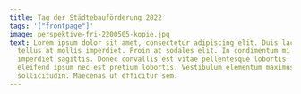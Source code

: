 ```yaml
---
title: Tag der Städtebauförderung 2022
tags: '["frontpage"]'
image: perspektive-fri-2200505-kopie.jpg
text: Lorem ipsum dolor sit amet, consectetur adipiscing elit. Duis lacinia
  tellus at mollis imperdiet. Proin at sodales elit. In condimentum mi vel
  imperdiet sagittis. Donec convallis est vitae pellentesque lobortis. Sed
  eleifend ipsum nec est pretium lobortis. Vestibulum elementum maximus nisl id
  sollicitudin. Maecenas ut efficitur sem.
---
```

